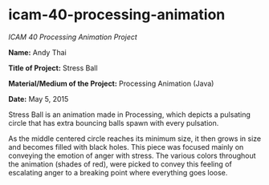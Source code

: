 # icam-40-processing-animation

*ICAM 40 Processing Animation Project*

**Name:** Andy Thai

**Title of Project:** Stress Ball

**Material/Medium of the Project:** Processing Animation (Java)

**Date:**  May 5, 2015


Stress Ball is an animation made in Processing, which depicts a pulsating circle that has extra bouncing balls spawn with every pulsation. 

As the middle centered circle reaches its minimum size, it then grows in size and becomes filled with black holes. This piece was focused mainly on conveying the emotion of anger with stress. The various colors throughout the animation (shades of red), were picked to convey this feeling of escalating anger to a breaking point where everything goes loose.
